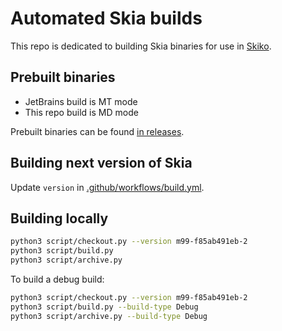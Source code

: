 # Automated Skia builds

This repo is dedicated to building Skia binaries for use in [Skiko](https://github.com/JetBrains/skiko).

## Prebuilt binaries

- JetBrains build is MT mode
- This repo build is MD mode

Prebuilt binaries can be found [in releases](https://github.com/programClown/skia-pack/releases).

## Building next version of Skia

Update `version` in [.github/workflows/build.yml](https://github.com/programClown/skia-pack/blob/master/.github/workflows/build.yml).

## Building locally

```sh
python3 script/checkout.py --version m99-f85ab491eb-2
python3 script/build.py
python3 script/archive.py
```

To build a debug build:

```sh
python3 script/checkout.py --version m99-f85ab491eb-2
python3 script/build.py --build-type Debug
python3 script/archive.py --build-type Debug
```
